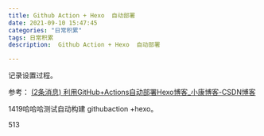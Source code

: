 ```yaml
---
title: Github Action + Hexo  自动部署
date: 2021-09-10 15:47:45
categories: "日常积累" 
tags: 日常积累
description:  Github Action + Hexo  自动部署

---
```


记录设置过程。

参考： [(2条消息) 利用GitHub+Actions自动部署Hexo博客_小康博客-CSDN博客](https://blog.csdn.net/u012208219/article/details/106883054?ops_request_misc=%7B%22request%5Fid%22%3A%22160061139819195188346686%22%2C%22scm%22%3A%2220140713.130102334..%22%7D&request_id=160061139819195188346686&biz_id=0&utm_medium=distribute.pc_search_result.none-task-blog-2~all~first_rank_ecpm_v3~pc_rank_v3-1-106883054.pc_ecpm_v3_pc_rank_v3&utm_term=github+action+自动部署hexo&spm=1018.2118.3001.4187) 

1419哈哈哈测试自动构建  githubaction +hexo。

513